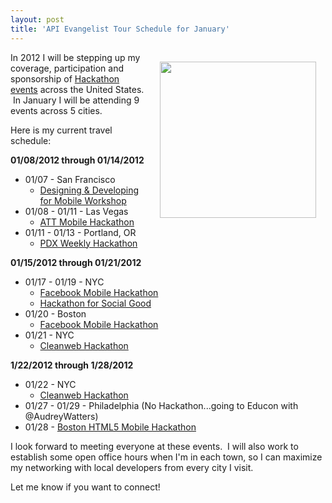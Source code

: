 ```yaml
---
layout: post
title: 'API Evangelist Tour Schedule for January'
---
```

<p><img style="padding: 15px;" src="http://kinlane-productions.s3.amazonaws.com/api-evangelist/hackathons/Hackathon-Tag-Cloud-2.png" alt="" width="250" align="right" /></p>
<p>In 2012 I will be stepping up my coverage, participation and sponsorship of <a title="hackathon events" href="http://blog.apievangelist.com/events/">Hackathon events</a> across the United States. &nbsp;In January I will be attending 9 events across 5 cities. &nbsp;</p>
<p>Here is my current travel schedule:</p>
<p><strong>01/08/2012 through 01/14/2012</strong></p>
<ul class="mainlist">
<li><span>01/07 - San Francisco</span> 
<ul class="mainlist">
<li><span><a href="http://blog.apievangelist.com/events/designing__developing_for_mobile_workshop.php">Designing &amp; Developing for Mobile Workshop</a></span></li>
</ul>
</li>
<li><span>01/08 - 01/11 - Las Vegas </span> 
<ul class="mainlist">
<li><a href="http://blog.apievangelist.com/events/att_mobile_app_hackathon_las_vegas.php">ATT Mobile Hackathon</a></li>
</ul>
</li>
<li><span>01/11 - 01/13 - Portland, OR</span> 
<ul class="mainlist">
<li><span><a href="http://blog.apievangelist.com/events/pdx_weekly_hackathon.php">PDX Weekly Hackathon</a></span></li>
</ul>
</li>
</ul>
<p><strong>01/15/2012 through 01/21/2012</strong></p>
<ul class="mainlist">
<li><span>01/17 - 01/19 - NYC</span> 
<ul class="mainlist">
<li><span><a href="http://blog.apievangelist.com/events/facebook_mobile_hack__new_york.php">Facebook Mobile Hackathon</a></span></li>
<li><span><a href="http://blog.apievangelist.com/events/hackathon_for_social_good.php">Hackathon for Social Good</a></span></li>
</ul>
</li>
<li><span>01/20 - Boston</span> 
<ul class="mainlist">
<li><span><a href="http://blog.apievangelist.com/events/facebook_mobile_hack__boston.php">Facebook Mobile Hackathon</a></span></li>
</ul>
</li>
<li><span>01/21 - NYC</span> 
<ul class="mainlist">
<li><span><a href="http://blog.apievangelist.com/events/cleanweb_hackathon_nyc.php">Cleanweb Hackathon</a></span></li>
</ul>
</li>
</ul>
<p><strong>1/22/2012 through 1/28/2012</strong></p>
<ul class="mainlist">
<li><span>01/22 - NYC</span> 
<ul class="mainlist">
<li><span><a href="http://blog.apievangelist.com/events/cleanweb_hackathon_nyc.php">Cleanweb Hackathon</a></span></li>
</ul>
</li>
<li><span>01/27 - 01/29 - Philadelphia (No Hackathon...going to Educon with @AudreyWatters)</span> </li>
<li>01/28 - <a href="http://blog.apievangelist.com/events/html5_mobile_apps_hackathon.php">Boston HTML5 Mobile Hackathon</a></li>
</ul>
<p>I look forward to meeting everyone at these events. &nbsp;I will also work to establish some open office hours when I'm in each town, so I can maximize my networking with local developers from every city I visit. &nbsp;</p>
<p>Let me know if you want to connect!</p>